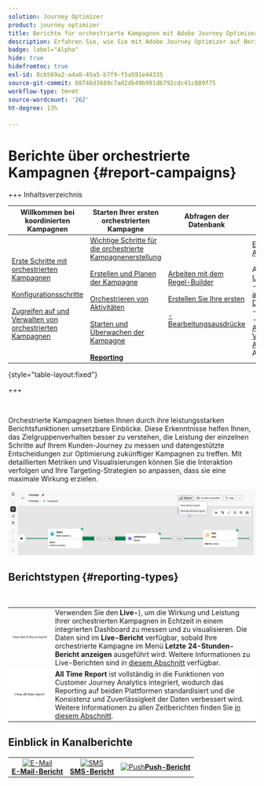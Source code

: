 ```yaml
---
solution: Journey Optimizer
product: journey optimizer
title: Berichte für orchestrierte Kampagnen mit Adobe Journey Optimizer
description: Erfahren Sie, wie Sie mit Adobe Journey Optimizer auf Berichte zu orchestrierten Kampagnen zugreifen können
badge: label="Alpha"
hide: true
hidefromtoc: true
exl-id: 8cb569a2-a4a0-45a5-b7f9-f5a591e44335
source-git-commit: 08746d3689c7ad2db49b991db792cdc41c889f75
workflow-type: tm+mt
source-wordcount: '262'
ht-degree: 13%

---
```


# Berichte über orchestrierte Kampagnen {#report-campaigns}

+++ Inhaltsverzeichnis

| Willkommen bei koordinierten Kampagnen | Starten Ihrer ersten orchestrierten Kampagne | Abfragen der Datenbank | Aktivitäten für orchestrierte Kampagnen |
|---|---|---|---|
| [Erste Schritte mit orchestrierten Kampagnen](gs-orchestrated-campaigns.md)<br/><br/>[Konfigurationsschritte](configuration-steps.md)<br/><br/>[Zugreifen auf und Verwalten von orchestrierten Kampagnen](access-manage-orchestrated-campaigns.md) | [Wichtige Schritte für die orchestrierte Kampagnenerstellung](gs-campaign-creation.md)<br/><br/>[Erstellen und Planen der Kampagne](create-orchestrated-campaign.md)<br/><br/>[Orchestrieren von Aktivitäten](orchestrate-activities.md)<br/><br/>[Starten und Überwachen der Kampagne](start-monitor-campaigns.md)<br/><br/><b>[Reporting](reporting-campaigns.md)</b> | [Arbeiten mit dem Regel-Builder](orchestrated-rule-builder.md)<br/><br/>[Erstellen Sie Ihre ersten ](build-query.md)<br/><br/>[-Bearbeitungsausdrücke](edit-expressions.md) | [Erste Schritte mit Aktivitäten](activities/about-activities.md)<br/><br/>Aktivitäten:<br/>[Und-Verknüpfung](activities/and-join.md) - [Zielgruppe aufbauen](activities/build-audience.md) - [Dimension ändern](activities/change-dimension.md) - [Kanalaktivitäten](activities/channels.md) - [Kombinieren](activities/combine.md) - [Anreicherung](activities/deduplication.md) - [Verzweigung](activities/enrichment.md) - [Abstimmung](activities/fork.md) [ ](activities/reconciliation.md) [ ](activities/split.md) - Aufspaltung[Warten](activities/wait.md) |

{style="table-layout:fixed"}

+++

<br/>

Orchestrierte Kampagnen bieten Ihnen durch ihre leistungsstarken Berichtsfunktionen umsetzbare Einblicke. Diese Erkenntnisse helfen Ihnen, das Zielgruppenverhalten besser zu verstehen, die Leistung der einzelnen Schritte auf Ihrem Kunden-Journey zu messen und datengestützte Entscheidungen zur Optimierung zukünftiger Kampagnen zu treffen. Mit detaillierten Metriken und Visualisierungen können Sie die Interaktion verfolgen und Ihre Targeting-Strategien so anpassen, dass sie eine maximale Wirkung erzielen.

![](assets/report-orchestrated.png)

## Berichtstypen {#reporting-types}

<table style="table-layout:auto; width: 100%; border-collapse: collapse;">
  <tbody>
    <tr>
      <td><a href="../reports/live-report.md"><img alt="Live-Bericht" src="assets/last-24hours.png"></a></td>
      <td>
        Verwenden Sie den <b>Live-</b>), um die Wirkung und Leistung Ihrer orchestrierten Kampagnen in Echtzeit in einem integrierten Dashboard zu messen und zu visualisieren. Die Daten sind im <b>Live-Bericht</b> verfügbar, sobald Ihre orchestrierte Kampagne im Menü <b>Letzte 24-Stunden-Bericht anzeigen</b> ausgeführt wird. Weitere Informationen zu Live-Berichten sind in <a href="../reports/live-report.md">diesem Abschnitt</a> verfügbar.
      </td>
        </br>
    </tr>
    <tr style="background-color: #FFFFFF;">
      <td><a href="../reports/report-gs-cja.md"><img alt="Bericht für gesamte Zeit" src="assets/all-time-report.png"></a></td>
      <td>
        <b>All Time Report</b> ist vollständig in die Funktionen von Customer Journey Analytics integriert, wodurch das Reporting auf beiden Plattformen standardisiert und die Konsistenz und Zuverlässigkeit der Daten verbessert wird. Weitere Informationen zu allen Zeitberichten finden Sie <a href="../reports/report-gs-cja.md">in diesem Abschnitt</a>.
      </td>
    </tr>
  </tbody>
</table>

## Einblick in Kanalberichte

<table style="table-layout:fixed"><tr style="border: 0; text-align: center;" >
<td><a href="../reports/campaign-global-report-cja-email.md"><img alt="E-Mail" src="../../channels/assets/do-not-localize/email.png"></a><br/><a href="../reports/campaign-global-report-cja-email.md"><strong>E-Mail-Bericht</strong></a></td>
<td><a href="../reports/campaign-global-report-cja-sms.md"><img alt="SMS" src="../../channels/assets/do-not-localize/sms.png"></a><br/><a href="../reports/campaign-global-report-cja-sms.md"><strong>SMS-Bericht</strong></a></td>
<td><a href="../reports/campaign-global-report-cja-push.md"><img alt="Push" src="../../channels/assets/do-not-localize/push.png"></a><a href="../reports/campaign-global-report-cja-push.md"><strong>Push-Bericht</strong></a></td>
</tr></table>

